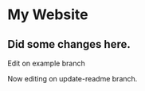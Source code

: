 # My Website

## Did some changes here.

Edit on example branch

Now editing on update-readme branch.

